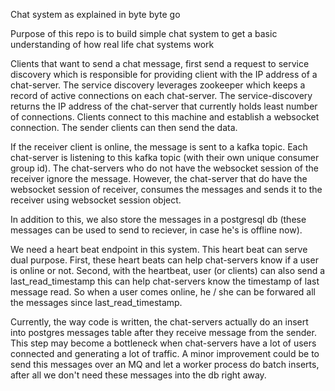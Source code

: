 Chat system as explained in byte byte go

Purpose of this repo is to build simple chat system to get a basic understanding of how real life chat systems work

Clients that want to send a chat message, first send a request to service discovery which is responsible for providing client with the IP address of a chat-server. The service discovery leverages zookeeper which keeps a record of active connections on each chat-server. The service-discovery returns the IP address of the chat-server that currently holds least number of connections. Clients connect to this machine and establish a websocket connection. The sender clients can then send the data. 

If the receiver client is online, the message is sent to a kafka topic. Each chat-server is listening to this kafka topic (with their own unique consumer group id). The chat-servers who do not have the websocket session of the receiver ignore the message. However, the chat-server that do have the websocket session of receiver, consumes the messages and sends it to the receiver using websocket session object.

In addition to this, we also store the messages in a postgresql db (these messages can be used to send to reciever, in case he's is offline now).

We need a heart beat endpoint in this system. This heart beat can serve dual purpose. First, these heart beats can help chat-servers know if a user is online or not. Second, with the heartbeat, user (or clients) can also send a last_read_timestamp this can help chat-servers know the timestamp of last message read. So when a user comes online, he / she can be forwared all the messages since last_read_timestamp.

Currently, the way code is written, the chat-servers actually do an insert into postgres messages table after they receive message from the sender. This step may become a bottleneck when chat-servers have a lot of users connected and generating a lot of traffic. A minor improvement could be to send this messages over an MQ and let a worker process do batch inserts, after all we don't need these messages into the db right away.
